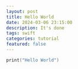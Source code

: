 ```yaml
---
layout: post
title: Hello World
date: 2024-03-06 23:15:00
description: It's done
tags: swift
categories: tutorial
featured: false
---
```


```swift
print("Hello World")
```
